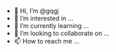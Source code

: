- 👋 Hi, I’m @gqgj
- 👀 I’m interested in ...
- 🌱 I’m currently learning ...
- 💞️ I’m looking to collaborate on ...
- 📫 How to reach me ...

<!---
gqgj/gqgj is a ✨ special ✨ repository because its `README.md` (this file) appears on your GitHub profile.
You can click the Preview link to take a look at your changes.
--->
